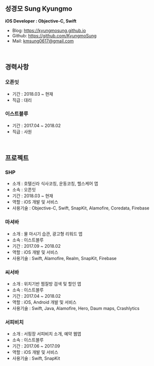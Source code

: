 ## 성경모 Sung Kyungmo
**iOS Developer : Objective-C, Swift**  
- Blog: https://kyungmosung.github.io
- Github: https://github.com/KyungmoSung
- Mail: <kmsung0617@gmail.com>

<br>
 
## 경력사항

### 오픈잇
- 기간 : 2018.03 ~ 현재
- 직급 : 대리

### 이스트블루
- 기간 : 2017.04 ~ 2018.02
- 직급 : 사원

<br>

## 프로젝트

### SHP
- 소개 : 호텔신라 식사코칭, 운동코칭, 헬스케어 앱
- 소속 : 오픈잇
- 기간 : 2018.03 ~ 현재
- 역할 : iOS 개발 및 서비스
- 사용기술 : Objective-C, Swift, SnapKit, Alamofire, Coredata, Firebase

### 마셔바
- 소개 : 물 마시기 습관, 광고형 리워드 앱
- 소속 : 이스트블루
- 기간 : 2017.09 ~ 2018.02
- 역할 : iOS 개발 및 서비스
- 사용기술 : Swift, Alamofire, Realm, SnapKit, Firebase

### 씨서바
- 소개 : 위치기반 찜질방 검색 및 할인 앱
- 소속 : 이스트블루
- 기간 : 2017.04 ~ 2018.02
- 역할 : iOS, Android 개발 및 서비스
- 사용기술 : Swift, Java, Alamofire, Hero, Daum maps, Crashlytics

### 서피비치
- 소개 : 서핑장 서피비치 소개, 예약 웹앱
- 소속 : 이스트블루
- 기간 : 2017.06 ~ 2017.09
- 역할 : iOS 개발 및 서비스
- 사용기술 : Swift, SnapKit
